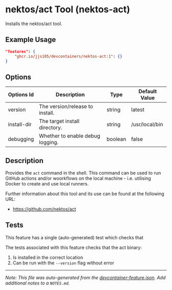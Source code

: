
# nektos/act Tool (nektos-act)

Installs the nektos/act tool.

## Example Usage

```json
"features": {
    "ghcr.io/jjs105/devcontainers/nektos-act:1": {}
}
```

## Options

| Options Id | Description | Type | Default Value |
|-----|-----|-----|-----|
| version | The version/release to install. | string | latest |
| install-dir | The target install directory. | string | /usr/local/bin |
| debugging | Whether to enable debug logging. | boolean | false |

## Description

Provides the `act` command in the shell. This command can be used to run GitHub 
actions and/or woorkflows on the local machine - i.e. utilising Docker to create
and use local runners.

Further information about this tool and its use can be found at the following
URL:
* https://github.com/nektos/act

## Tests

This feature has a single (auto-generated) test which checks that 

The tests associated with this feature checks that the act binary:

1) Is installed in the correct location
1) Can be run with the `--version` flag without error


---

_Note: This file was auto-generated from the [devcontainer-feature.json](devcontainer-feature.json).  Add additional notes to a `NOTES.md`._
